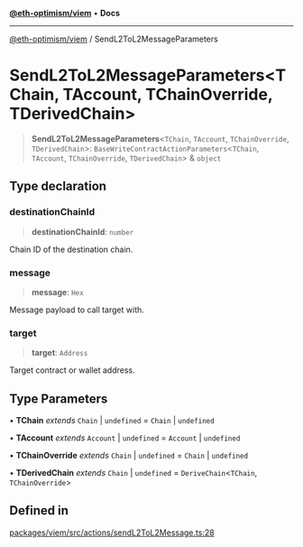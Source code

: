 [**@eth-optimism/viem**](../README.md) • **Docs**

***

[@eth-optimism/viem](../README.md) / SendL2ToL2MessageParameters

# SendL2ToL2MessageParameters\<TChain, TAccount, TChainOverride, TDerivedChain\>

> **SendL2ToL2MessageParameters**\<`TChain`, `TAccount`, `TChainOverride`, `TDerivedChain`\>: `BaseWriteContractActionParameters`\<`TChain`, `TAccount`, `TChainOverride`, `TDerivedChain`\> & `object`

## Type declaration

### destinationChainId

> **destinationChainId**: `number`

Chain ID of the destination chain.

### message

> **message**: `Hex`

Message payload to call target with.

### target

> **target**: `Address`

Target contract or wallet address.

## Type Parameters

• **TChain** *extends* `Chain` \| `undefined` = `Chain` \| `undefined`

• **TAccount** *extends* `Account` \| `undefined` = `Account` \| `undefined`

• **TChainOverride** *extends* `Chain` \| `undefined` = `Chain` \| `undefined`

• **TDerivedChain** *extends* `Chain` \| `undefined` = `DeriveChain`\<`TChain`, `TChainOverride`\>

## Defined in

[packages/viem/src/actions/sendL2ToL2Message.ts:28](https://github.com/ethereum-optimism/ecosystem/blob/a6a591d88cd41aa48aa7325dbb668dbe8084e5ee/packages/viem/src/actions/sendL2ToL2Message.ts#L28)
